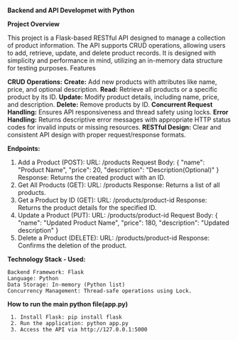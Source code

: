 __Backend and API Developmet with Python__

__Project Overview__

This project is a Flask-based RESTful API designed to manage a collection of product information. The API supports CRUD operations, allowing users to add, retrieve, update, and delete product records. It is designed with simplicity and performance in mind, utilizing an in-memory data structure for testing purposes.
Features

__CRUD Operations:__
**Create:** Add new products with attributes like name, price, and optional description.
**Read:** Retrieve all products or a specific product by its ID.
**Update:** Modify product details, including name, price, and description.
**Delete:** Remove products by ID.
**Concurrent Request Handling:** Ensures API responsiveness and thread safety using locks.
**Error Handling:** Returns descriptive error messages with appropriate HTTP status codes for invalid inputs or missing resources.
**RESTful Design:** Clear and consistent API design with proper request/response formats.

__Endpoints:__

1. Add a Product (POST):
    URL: /products
    Request Body:
    {
      "name": "Product Name",
      "price": 20,
      "description": "Description(Optional)"
    }
    Response: Returns the created product with an ID.
2. Get All Products (GET):
    URL: /products
    Response: Returns a list of all products.
3. Get a Product by ID (GET):
    URL: /products/product-id
    Response: Returns the product details for the specified ID.
4. Update a Product (PUT):
    URL: /products/product-id
    Request Body:
   {
    "name": "Updated Product Name",
    "price": 180,
    "description": "Updated description"
   }
5. Delete a Product (DELETE):
    URL: /products/product-id
    Response: Confirms the deletion of the product.

__Technology Stack - Used:__
   
    Backend Framework: Flask
    Language: Python
    Data Storage: In-memory (Python list)
    Concurrency Management: Thread-safe operations using Lock.

__How to run the main python file(app.py)__

     1. Install Flask: pip install flask
     2. Run the application: python app.py
     3. Access the API via http://127.0.0.1:5000

